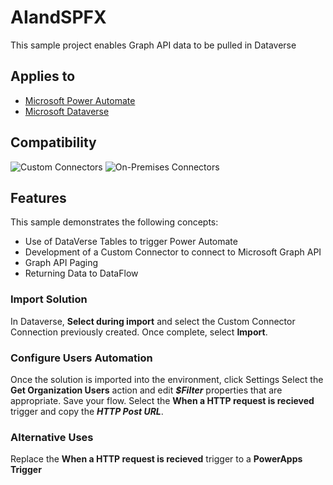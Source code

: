 # AIandSPFX
This sample project enables Graph API data to be pulled in Dataverse


## Applies to

*   [Microsoft Power Automate](https://docs.microsoft.com/power-automate/)
*   [Microsoft Dataverse](https://docs.microsoft.com/en-us/power-apps/maker/data-platform/data-platform-intro)

## Compatibility
![Custom Connectors](https://img.shields.io/badge/Custom%20Connectors-%20Required-orange.svg)
![On-Premises Connectors](https://img.shields.io/badge/On--Premises%20Connectors-No-green.svg)

## Features

This sample demonstrates the following concepts:

*   Use of DataVerse Tables to trigger Power Automate
*   Development of a Custom Connector to connect to Microsoft Graph API
*   Graph API Paging
*   Returning Data to DataFlow

### Import  Solution
In Dataverse,  **Select during import** and select the Custom Connector Connection previously created.
Once complete, select **Import**.

### Configure Users Automation

Once the solution is imported into the environment, click Settings
Select the **Get Organization Users** action and edit ***$Filter*** properties that are appropriate.
Save your flow.
Select the **When a HTTP request is recieved** trigger and copy the ***HTTP Post URL***.

### Alternative Uses
Replace the **When a HTTP request is recieved** trigger to a **PowerApps Trigger**



